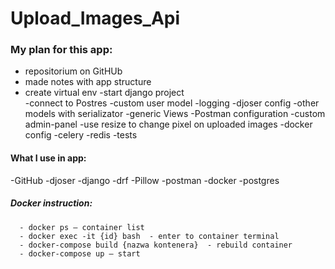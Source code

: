 # Upload_Images_Api

### My plan for this app:
- repositorium on GitHUb
- made notes with app structure
- create virtual env
-start django project\
-connect to Postres
-custom user model
-logging
-djoser config
-other models with serializator
-generic Views
-Postman configuration
-custom admin-panel
-use resize to change pixel on uploaded images
-docker config
-celery
-redis 
-tests



#### What I use in app:
  -GitHub
  -djoser
  -django
  -drf
  -Pillow
  -postman
  -docker
  -postgres

##### Docker instruction:
```
  - docker ps – container list 
  - docker exec -it {id} bash  - enter to container terminal
  - docker-compose build {nazwa kontenera}  - rebuild container
  - docker-compose up – start 
```
